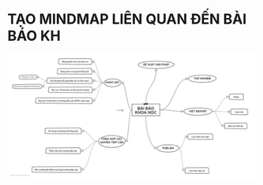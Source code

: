 # TẠO MINDMAP LIÊN QUAN ĐẾN BÀI BÁO KH
![](https://github.com/trungphamuit/CS519.L21.KHCL/blob/main/Week%202/QT14.png)
